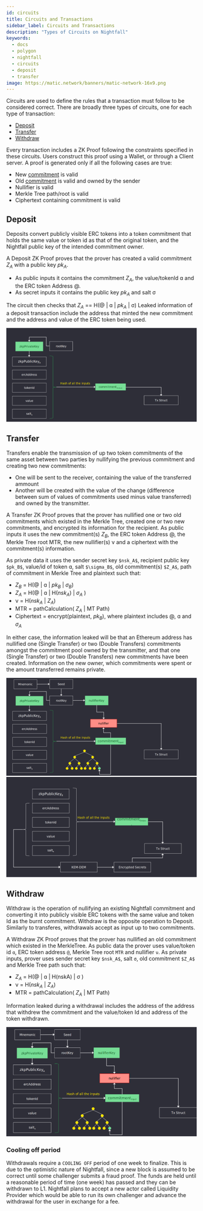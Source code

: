 ```yaml
---
id: circuits
title: Circuits and Transactions
sidebar_label: Circuits and Transactions
description: "Types of Circuits on Nightfall"
keywords:
  - docs
  - polygon
  - nightfall
  - circuits
  - deposit
  - transfer
image: https://matic.network/banners/matic-network-16x9.png
---
```


Circuits are used to define the rules that a transaction must follow to be considered correct. There are broadly three types of circuits, one for each type of transaction:

- [Deposit](#deposit)
- [Transfer](#transfer)
- [Withdraw](#withdraw)

Every transaction includes a ZK Proof following the constraints specified in these circuits. Users construct this proof using a Wallet,
or through a Client server.
A proof is generated only if all the following cases are true:

- New [commitment](./commitments#what-are-commitments) is valid
- Old [commitment](./commitments#what-are-commitments) is valid and owned by the sender
- Nullifier is valid
- Merkle Tree path/root is valid
- Ciphertext containing commitment is valid


## Deposit
Deposits convert publicly visible ERC tokens into a token commitment that holds the same value or token id as that of the original token,
and the Nightfall public key of the intended commitment owner. 

A Deposit ZK Proof proves that the prover has created a valid commitment $Z_A$ with a public key $pk_A$. 
- As public inputs it contains the commitment $Z_A$, the value/tokenId ɑ and the ERC token Address @.
- As secret inputs it contains the public key $pk_A$ and salt σ

The circuit then checks that $Z_A$ == H(@ | ɑ | $pk_A$ | σ)
Leaked information of a deposit transaction include the address that minted the new commitment and the address and value of the ERC token being used.

![](../imgs/deposit.png)

## Transfer
Transfers enable the transmission of up two token commitments of the same asset between two parties by nullifying the previous commitment and creating two new commitments:
- One will be sent to the receiver, containing the value of the transferred ammount
- Another will be created with the value of the change (difference between sum of values of commitments used minus value transferred) and owned by the transmitter.

A Transfer ZK Proof proves that the prover has nullified one or two old commitments which existed in the Merkle Tree, created one or two new commitments, and encrypted its information for the recipient. As public inputs it uses the new commitment(s) $Z_B$, the ERC token Address @, the Merkle Tree root MTR, the new nullifier(s) ν and a ciphertext with the commitment(s) information.

As private data it uses the sender secret key `$nsk_A$`, recipient public key `$pk_B$`, value/id of token ɑ, salt `$\sigma_B$`, old commitment(s) `$Z_A$`,
path of commitment in Merkle Tree and plaintext such that:

- $Z_B$ = H(@ | ɑ | $pk_B$  | $\sigma_B$)
- $Z_A$ = H(@ | ɑ | H($nsk_A$) | $\sigma_A$ )
- ν = H($nsk_A$ | $Z_A$)
- MTR = pathCalculation( $Z_A$ | MT Path)
- Ciphertext = encrypt(plaintext, $pk_B$), where plaintext includes @, ɑ and $\sigma_A$

In either case, the information leaked will be that an Ethereum address has nullified one (Single Transfer) or two (Double Transfers) commitments
amongst the commitment pool owned by the transmitter, and that one (Single Transfer) or two (Double Transfers) new commitments have been created.
Information on the new owner, which commitments were spent or the amount transferred remains private.


![](../imgs/transfer_a.png)
![](../imgs/transfer_b.png)

## Withdraw
Withdraw is the operation of nullifying an existing Nightfall commitment and converting it into publicly visible ERC tokens with the same value and token Id as the burnt commitment. Withdraw is the opposite operation to Deposit. Similarly to transferes, withdrawals accept as input up to two commitments.

A Withdraw ZK Proof proves that the prover has nullified an old commitment which existed in the MerkleTree. As public data the prover uses value/token id `ɑ`, ERC token address `@`, Merkle Tree root `MTR` and nullifier `ν`.
As private inputs, prover uses sender secret key `$nsk_A$`, salt `σ`, old commitment `$Z_A$` and Merkle Tree path such that:

- $Z_A$ = H(@ | ɑ | H(nskA) | σ )
- ν = H($nsk_A$ | $Z_A$)
- MTR = pathCalculation( $Z_A$ | MT Path)

Information leaked during a withdrawal includes the address of the address that withdrew the commitment and the value/token Id and address of the token withdrawn.

![](../imgs/withdraw.png)

### Cooling off period

Withdrawals require a `COOLING OFF` period of one week to finalize. This is due to the optimistic nature of Nightfall, since a new block is assumed to be correct until some challenger submits a fraud proof. The funds are held until a reasonable period of time (one week) has passed and they can be withdrawn to L1. Nightfall plans to accept a new actor called Liquidity Provider which would be able to run its own challenger and advance the withdrawal for the user in exchange for a fee.

